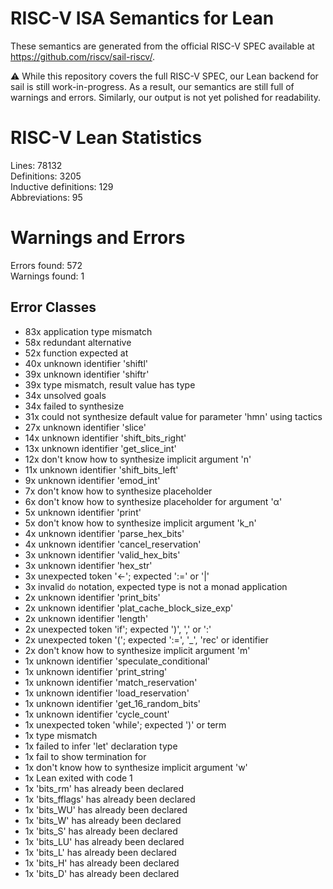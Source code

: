 # RISC-V ISA Semantics for Lean

These semantics are generated from the official RISC-V SPEC available at
https://github.com/riscv/sail-riscv/.

⚠️ While this repository covers the full RISC-V SPEC, our Lean backend for sail
is still work-in-progress. As a result, our semantics are still full of warnings
and errors. Similarly, our output is not yet polished for readability.
# RISC-V Lean Statistics

Lines: 78132  
Definitions: 3205  
Inductive definitions: 129  
Abbreviations: 95  

# Warnings and Errors

Errors found: 572  
Warnings found: 1  

## Error Classes

- 83x application type mismatch
- 58x redundant alternative
- 52x function expected at
- 40x unknown identifier 'shiftl'
- 39x unknown identifier 'shiftr'
- 39x type mismatch, result value has type
- 34x unsolved goals
- 34x failed to synthesize
- 31x could not synthesize default value for parameter 'hmn' using tactics
- 27x unknown identifier 'slice'
- 14x unknown identifier 'shift_bits_right'
- 13x unknown identifier 'get_slice_int'
- 12x don't know how to synthesize implicit argument 'n'
- 11x unknown identifier 'shift_bits_left'
- 9x unknown identifier 'emod_int'
- 7x don't know how to synthesize placeholder
- 6x don't know how to synthesize placeholder for argument 'α'
- 5x unknown identifier 'print'
- 5x don't know how to synthesize implicit argument 'k_n'
- 4x unknown identifier 'parse_hex_bits'
- 4x unknown identifier 'cancel_reservation'
- 3x unknown identifier 'valid_hex_bits'
- 3x unknown identifier 'hex_str'
- 3x unexpected token '←'; expected ':=' or '|'
- 3x invalid `do` notation, expected type is not a monad application
- 2x unknown identifier 'print_bits'
- 2x unknown identifier 'plat_cache_block_size_exp'
- 2x unknown identifier 'length'
- 2x unexpected token 'if'; expected ')', ',' or ':'
- 2x unexpected token '('; expected ':=', '_', 'rec' or identifier
- 2x don't know how to synthesize implicit argument 'm'
- 1x unknown identifier 'speculate_conditional'
- 1x unknown identifier 'print_string'
- 1x unknown identifier 'match_reservation'
- 1x unknown identifier 'load_reservation'
- 1x unknown identifier 'get_16_random_bits'
- 1x unknown identifier 'cycle_count'
- 1x unexpected token 'while'; expected ')' or term
- 1x type mismatch
- 1x failed to infer 'let' declaration type
- 1x fail to show termination for
- 1x don't know how to synthesize implicit argument 'w'
- 1x Lean exited with code 1
- 1x 'bits_rm' has already been declared
- 1x 'bits_fflags' has already been declared
- 1x 'bits_WU' has already been declared
- 1x 'bits_W' has already been declared
- 1x 'bits_S' has already been declared
- 1x 'bits_LU' has already been declared
- 1x 'bits_L' has already been declared
- 1x 'bits_H' has already been declared
- 1x 'bits_D' has already been declared
